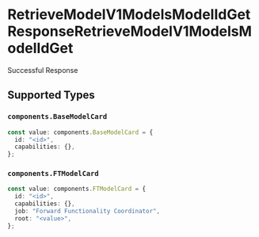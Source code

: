 # RetrieveModelV1ModelsModelIdGetResponseRetrieveModelV1ModelsModelIdGet

Successful Response


## Supported Types

### `components.BaseModelCard`

```typescript
const value: components.BaseModelCard = {
  id: "<id>",
  capabilities: {},
};
```

### `components.FTModelCard`

```typescript
const value: components.FTModelCard = {
  id: "<id>",
  capabilities: {},
  job: "Forward Functionality Coordinator",
  root: "<value>",
};
```

